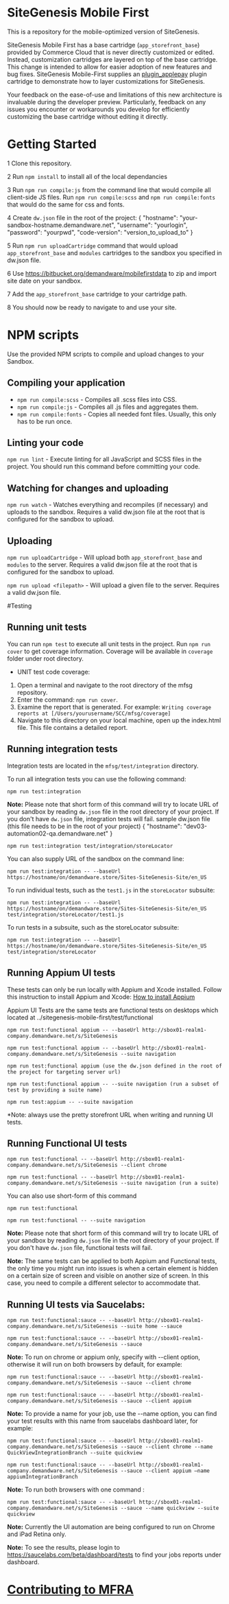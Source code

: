 # SiteGenesis Mobile First

This is a repository for the mobile-optimized version of SiteGenesis.

SiteGenesis Mobile First has a base cartridge (`app_storefront_base`) provided by Commerce Cloud that is never directly customized or edited. Instead, customization cartridges are layered on top of the base cartridge. This change is intended to allow for easier adoption of new features and bug fixes.
SiteGenesis Mobile-First supplies an [plugin_applepay](https://bitbucket.org/demandware/plugin-applepay) plugin cartridge to demonstrate how to layer customizations for SiteGenesis.

Your feedback on the ease-of-use and limitations of this new architecture is invaluable during the developer preview. Particularly, feedback on any issues you encounter or workarounds you develop for efficiently customizing the base cartridge without editing it directly.

# Getting Started

1 Clone this repository.

2 Run `npm install` to install all of the local dependancies

3 Run `npm run compile:js` from the command line that would compile all client-side JS files. Run `npm run compile:scss` and `npm run compile:fonts` that would do the same for css and fonts.

4 Create `dw.json` file in the root of the project:
{
    "hostname": "your-sandbox-hostname.demandware.net",
    "username": "yourlogin",
    "password": "yourpwd",
    "code-version": "version_to_upload_to"
} 

5 Run `npm run uploadCartridge` command that would upload `app_storefront_base` and `modules` cartridges to the sandbox you specified in dw.json file.

6 Use https://bitbucket.org/demandware/mobilefirstdata to zip and import site date on your sandbox.

7 Add the `app_storefront_base` cartridge to your cartridge path.

8 You should now be ready to navigate to and use your site.


# NPM scripts
Use the provided NPM scripts to compile and upload changes to your Sandbox.

## Compiling your application

* `npm run compile:scss` - Compiles all .scss files into CSS.
* `npm run compile:js` - Compiles all .js files and aggregates them.
* `npm run compile:fonts` - Copies all needed font files. Usually, this only has to be run once.

## Linting your code

`npm run lint` - Execute linting for all JavaScript and SCSS files in the project. You should run this command before committing your code.

## Watching for changes and uploading

`npm run watch` - Watches everything and recompiles (if necessary) and uploads to the sandbox. Requires a valid dw.json file at the root that is configured for the sandbox to upload.

## Uploading

`npm run uploadCartridge` - Will upload both `app_storefront_base` and `modules` to the server. Requires a valid dw.json file at the root that is configured for the sandbox to upload.

`npm run upload <filepath>` - Will upload a given file to the server. Requires a valid dw.json file.

#Testing
## Running unit tests

You can run `npm test` to execute all unit tests in the project. Run `npm run cover` to get coverage information. Coverage will be available in `coverage` folder under root directory.

* UNIT test code coverage:
1. Open a terminal and navigate to the root directory of the mfsg repository.
2. Enter the command: `npm run cover`.
3. Examine the report that is generated. For example: `Writing coverage reports at [/Users/yourusername/SCC/mfsg/coverage]`
3. Navigate to this directory on your local machine, open up the index.html file. This file contains a detailed report.

## Running integration tests
Integration tests are located in the `mfsg/test/integration` directory.

To run all integration tests you can use the following command:

```
npm run test:integration
```

**Note:** Please note that short form of this command will try to locate URL of your sandbox by reading `dw.json` file in the root directory of your project. If you don't have `dw.json` file, integration tests will fail.
sample dw.json file (this file needs to be in the root of your project)
{
    "hostname": "dev03-automation02-qa.demandware.net"
}

```
npm run test:integration test/integration/storeLocator
```

You can also supply URL of the sandbox on the command line:

```
npm run test:integration -- --baseUrl https://hostname/on/demandware.store/Sites-SiteGenesis-Site/en_US
```

To run individual tests, such as the `test1.js` in the `storeLocator` subsuite:

```
npm run test:integration -- --baseUrl https://hostname/on/demandware.store/Sites-SiteGenesis-Site/en_US test/integration/storeLocator/test1.js
```

To run tests in a subsuite, such as the storeLocator subsuite:

```
npm run test:integration -- --baseUrl https://hostname/on/demandware.store/Sites-SiteGenesis-Site/en_US test/integration/storeLocator
```

## Running Appium UI tests
These tests can only be run locally with Appium and Xcode installed.
Follow this instruction to install Appium and Xcode:
[How to install Appium](https://intranet.demandware.com/confluence/display/ENG/Configure+Appium+1.6.3+on+Sierra+MacOS)

Appium UI Tests are the same tests are functional tests on desktops which located at ../sitegenesis-mobile-first/test/functional

```
npm run test:functional appium -- --baseUrl http://sbox01-realm1-company.demandware.net/s/SiteGenesis
```

```
npm run test:functional appium -- --baseUrl http://sbox01-realm1-company.demandware.net/s/SiteGenesis --suite navigation

```

```
npm run test:functional appium (use the dw.json defined in the root of the project for targeting server url)
```

```
npm run test:functional appium -- --suite navigation (run a subset of test by providing a suite name)

```

```
npm run test:appium -- --suite navigation
```

*Note: always use the pretty storefront URL when writing and running UI tests.


## Running Functional UI tests

```
npm run test:functional -- --baseUrl http://sbox01-realm1-company.demandware.net/s/SiteGenesis --client chrome
```

```
npm run test:functional -- --baseUrl http://sbox01-realm1-company.demandware.net/s/SiteGenesis --suite navigation (run a suite)
```

You can also use short-form of this command

```
npm run test:functional
```

```
npm run test:functional -- --suite navigation
```

**Note:** Please note that short form of this command will try to locate URL of your sandbox by reading `dw.json` file in the root directory of your project. If you don't have `dw.json` file, functional tests will fail.

**Note:** The same tests can be applied to both Appium and Functional tests, the only time you might run into issues is when a certain element is hidden on a certain size of screen and visible on another size of screen. In this case, you need to compile a different selector to accommodate that.

## Running UI tests via Saucelabs:

```
npm run test:functional:sauce -- --baseUrl http://sbox01-realm1-company.demandware.net/s/SiteGenesis --suite home --sauce
```

```
npm run test:functional:sauce -- --baseUrl http://sbox01-realm1-company.demandware.net/s/SiteGenesis --sauce
```
**Note:** To run on chrome or appium only, specify with --client option, otherwise it will run on both browsers by default, for example:

```
npm run test:functional:sauce -- --baseUrl http://sbox01-realm1-company.demandware.net/s/SiteGenesis --sauce --client chrome
```

```
npm run test:functional:sauce -- --baseUrl http://sbox01-realm1-company.demandware.net/s/SiteGenesis --sauce --client appium
```

**Note:** To provide a name for your job, use the --name option, you can find your test results with this name from saucelabs dashboard later, for example:

```
npm run test:functional:sauce -- --baseUrl http://sbox01-realm1-company.demandware.net/s/SiteGenesis --sauce --client chrome --name QuickViewIntegrationBranch --suite quickview
```

```
npm run test:functional:sauce -- --baseUrl http://sbox01-realm1-company.demandware.net/s/SiteGenesis --sauce --client appium —name appiumIntegrationBranch
```

**Note:** To run both browsers with one command :

```
npm run test:functional:sauce -- --baseUrl http://sbox01-realm1-company.demandware.net/s/SiteGenesis --sauce --name quickview --suite quickview
```
**Note:** Currently the UI automation are being configured to run on Chrome and iPad Retina only.

**Note:** To see the results, please login to https://saucelabs.com/beta/dashboard/tests to find your jobs reports under dashboard.

# [Contributing to MFRA](./CONTRIBUTING.md)


